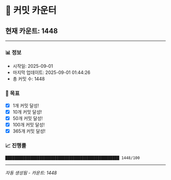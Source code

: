 # 🔢 커밋 카운터

## 현재 카운트: 1448

---

### 📊 정보
- 시작일: 2025-09-01
- 마지막 업데이트: 2025-09-01 01:44:26
- 총 커밋 수: 1448

### 🎯 목표
- [x] 1개 커밋 달성!
- [x] 10개 커밋 달성!
- [x] 50개 커밋 달성!
- [x] 100개 커밋 달성!
- [x] 365개 커밋 달성!

### 📈 진행률
```
██████████████████████████████████████████████████ 1448/100
```

---
*자동 생성됨 - 카운트: 1448*
